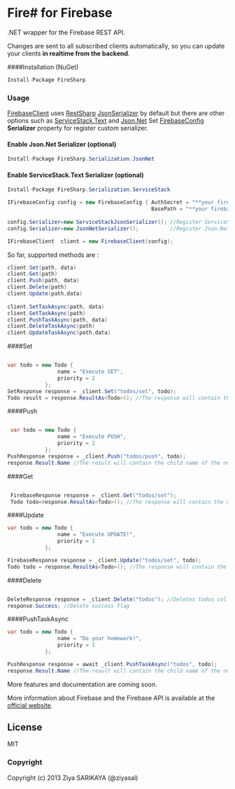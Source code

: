 #   **Fire#** for Firebase

.NET wrapper for the Firebase REST API.

Changes are sent to all subscribed clients automatically, so you can
update your clients **in realtime from the backend**.

####Installation (NuGet)
```csharp
Install-Package FireSharp
```
### Usage
[FirebaseClient](https://github.com/ziyasal/FireSharp/blob/master/src/FireSharp/FirebaseClient.cs) uses [RestSharp](https://github.com/restsharp/RestSharp) [JsonSerializer](https://github.com/restsharp/RestSharp/blob/master/RestSharp/Serializers/JsonSerializer.cs) by default but there are other options such as [ServiceStack.Text](https://github.com/ServiceStack/ServiceStack.Text) and [Json.Net](https://github.com/JamesNK/Newtonsoft.Json)
Set [FirebaseConfig](https://github.com/ziyasal/FireSharp/blob/master/src/FireSharp/Config/FirebaseConfig.cs) **Serializer** property for register custom serializer.
#### Enable Json.Net Serializer (optional)
```csharp
Install-Package FireSharp.Serialization.JsonNet
```
#### Enable ServiceStack.Text Serializer (optional)
```csharp
Install-Package FireSharp.Serialization.ServiceStack
```
```csharp
IFirebaseConfig config = new FirebaseConfig { AuthSecret = "**your firebase auth secret**", 
                                              BasePath = "**your firebase path**" };
                                              
config.Serializer=new ServiceStackJsonSerializer(); //Register ServiceStack.Text
config.Serializer=new JsonNetSerializer();          //Register Json.Net

IFirebaseClient  client = new FirebaseClient(config);
```
So far, supported methods are :
```csharp
client.Set(path, data)
client.Get(path)
client.Push(path, data)
client.Delete(path)
client.Update(path,data)
    
client.SetTaskAsync(path, data)
client.GetTaskAsync(path)
client.PushTaskAsync(path, data)
client.DeleteTaskAsync(path)
client.UpdateTaskAsync(path,data)
```
####Set
```csharp

var todo = new Todo {
                name = "Execute SET",
                priority = 2
            };
SetResponse response = _client.Set("todos/set", todo);
Todo result = response.ResultAs<Todo>(); //The response will contain the data written
```
####Push
```csharp

 var todo = new Todo {
                name = "Execute PUSH",
                priority = 2
            };
PushResponse response = _client.Push("todos/push", todo);
response.Result.Name //The result will contain the child name of the new data that was added
```
####Get
```csharp

 FirebaseResponse response = _client.Get("todos/set");
 Todo todo=response.ResultAs<Todo>(); //The response will contain the data being retreived
```
####Update
```csharp
var todo = new Todo {
                name = "Execute UPDATE!",
                priority = 1
            };

FirebaseResponse response = _client.Update("todos/set", todo);
Todo todo = response.ResultAs<Todo>(); //The response will contain the data written
```
####Delete
```csharp

DeleteResponse response = _client.Delete("todos"); //Deletes todos collection
response.Success; //Delete success flag
```
####PushTaskAsync
```csharp
var todo = new Todo {
                name = "Do your homework!",
                priority = 1
            };

PushResponse response = await _client.PushTaskAsync("todos", todo);
response.Result.Name //The result will contain the child name of the new data that was added
```
More features and documentation are coming soon.

More information about Firebase and the Firebase API is available at the
[official website](http://www.firebase.com/).


## License

MIT

### Copyright

Copyright (c) 2013 Ziya SARIKAYA (@ziyasal)
